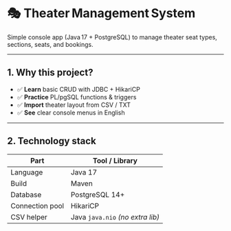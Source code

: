 # 🎭 Theater Management System  
Simple console app (Java 17 + PostgreSQL) to manage theater seat types, sections, seats, and bookings.

---

## 1. Why this project?  
- ✅ **Learn** basic CRUD with JDBC + HikariCP  
- ✅ **Practice** PL/pgSQL functions & triggers  
- ✅ **Import** theater layout from CSV / TXT  
- ✅ **See** clear console menus in English

---

## 2. Technology stack  
| Part | Tool / Library |
|------|----------------|
| Language | Java 17 |
| Build   | Maven |
| Database | PostgreSQL 14+ |
| Connection pool | HikariCP |
| CSV helper | Java `java.nio` *(no extra lib)* |
